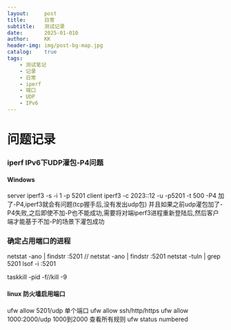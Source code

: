 ```yaml
---
layout:     post
title:      日常
subtitle:   测试记录
date:       2025-01-010
author:     KK
header-img: img/post-bg-map.jpg
catalog: 	true
tags:
    - 测试笔记
    - 记录
    - 日常
    - iperf
    - 端口
    - UDP
    - IPv6
---
```

# 问题记录
### iperf  IPv6下UDP灌包-P4问题
#### Windows
server    iperf3 -s -i 1 -p 5201
client    iperf3 -c 2023::12 -u -p5201 -t 500 -P4
加了-P4,iperf3就会有问题(tcp握手后,没有发出udp包)
并且如果之前udp灌包加了-P4失败,之后即使不加-P也不能成功,需要将对端iperf3进程重新登陆后,然后客户端才能基于不加-P的场景下灌包成功

### 确定占用端口的进程
netstat -ano | findstr :5201    // netstat -ano | findstr :5201
netstat -tuln | grep 5201
lsof -i :5201

taskkill -pid -f//kill -9
#### linux 防火墙启用端口
ufw allow 5201/udp 单个端口
ufw allow ssh/http/https
ufw allow 1000:2000/udp 1000到2000
查看所有规则
ufw status numbered
